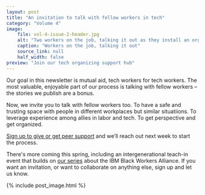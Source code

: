 ```yaml
---
layout: post
title: "An invitation to talk with fellow workers in tech"
category: "Volume 4"
image:
    file: vol-4-issue-2-header.jpg
    alt: "Two workers on the job, talking it out as they install an organgle rooftop sign that says BIG"
    caption: "Workers on the job, talking it out"
    source_link: null
    half_width: false
preview: "Join our tech organizing support hub"
---
```


Our goal in this newsletter is mutual aid, tech workers for tech workers. The most valuable, enjoyable part of our process is talking with fellow workers – the stories we publish are a bonus. 

Now, we invite you to talk with fellow workers too. To have a safe and trusting space with people in different workplaces but similar situatiions. To leverage experience among allies in labor and tech. To get perspective and get organized.

[Sign up to give or get peer support](https://airtable.com/shra11xhyCiTOt7xZ) and we’ll reach out next week to start the process. 

There's more coming this spring, including an intergenerational teach-in event that builds on [our series](https://news.techworkerscoalition.org/2021/06/19/issue-13/) about the IBM Black Workers Alliance. If you want an invitation, or want to collaborate on anything else, sign up and let us know.

<!-- DO NOT remove the excerpt tag -->
<!--excerpt-->
<!-- remaining content goes below here -->

<!-- DO NOT remove the header image -->
{% include post_image.html %}
